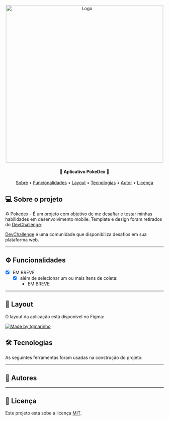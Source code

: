 
<p align="center">
    <img src="https://imgur.com/zY7CY3U.png" alt="Logo" width="500">
</p>

<h4 align="center"> 
	🚧 Aplicativo PokeDex 🚧
</h4>

<p align="center">
 <a href="#-sobre-o-projeto">Sobre</a> •
 <a href="#-funcionalidades">Funcionalidades</a> •
 <a href="#-layout">Layout</a> • 
 <a href="#-tecnologias">Tecnologias</a> • 
 <a href="#-autor">Autor</a> • 
 <a href="#user-content--licença">Licença</a>
</p>


## 💻 Sobre o projeto

♻️ Pokedex - É um projeto com objetivo de me desafiar e testar minhas habilidades em desenvolvimento mobile. Template e design foram retirados do [DevChallenge](https://devchallenge.vercel.app/).


[DevChallenge](https://devchallenge.vercel.app/) é uma comunidade que disponibiliza desafios em sua plataforma web.

---

## ⚙️ Funcionalidades

- [x] EM BREVE
  - [x] além de selecionar um ou mais ítens de coleta: 
    - EM BREVE
---

## 🎨 Layout

O layout da aplicação está disponível no Figma:

<a href="https://www.figma.com/file/THLxZSlOoUYMZrjFg0Kl1M/Pok%C3%A9dex?node-id=218%3A4647">
  <img alt="Made by tgmarinho" src="https://img.shields.io/badge/Acessar%20Layout%20-Figma-%2304D361">
</a>

## 🛠 Tecnologias

As seguintes ferramentas foram usadas na construção do projeto:


---
## 🦸 Autores


---

## 📝 Licença

Este projeto esta sobe a licença [MIT](./LICENSE).

